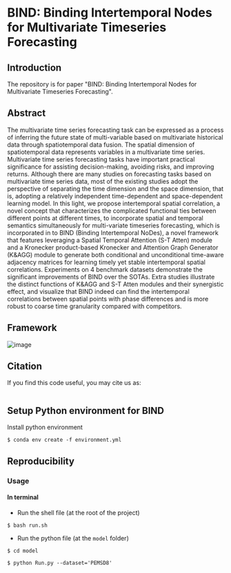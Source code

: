 # BIND: Binding Intertemporal Nodes for Multivariate Timeseries Forecasting



## Introduction

The repository is for paper "BIND: Binding Intertemporal Nodes for Multivariate Timeseries Forecasting". 

## Abstract
The multivariate time series forecasting task can be expressed as a process of inferring the future state of multi-variable based on multivariate historical data through spatiotemporal data fusion. The spatial dimension of spatiotemporal data represents variables in a multivariate time series. Multivariate time series forecasting tasks have important practical significance for assisting decision-making, avoiding risks, and improving returns. Although there are many studies on forecasting tasks based on multivariate time series data, most of the existing studies adopt the perspective of separating the time dimension and the space dimension, that is, adopting a relatively independent time-dependent and space-dependent learning model. In this light, we propose intertemporal spatial correlation, a novel concept that characterizes the complicated functional ties between different points at different times, to incorporate spatial and temporal semantics simultaneously for multi-variate timeseries forecasting, which is incorporated in to BIND (Binding Intertemporal NoDes), a novel framework that features leveraging a Spatial Temporal Attention (S-T Atten) module and a Kronecker product-based Kronecker and Attention Graph Generator (K&AGG) module to generate both conditional and unconditional time-aware adjacency matrices for learning timely yet stable intertemporal spatial correlations. Experiments on 4 benchmark datasets demonstrate the significant improvements of BIND over the SOTAs. Extra studies illustrate the distinct functions of K&AGG and S-T Atten modules and their synergistic effect, and visualize that BIND indeed can find the intertemporal correlations between spatial points with phase differences and is more robust to coarse time granularity compared with competitors.

## Framework
![image](https://github.com/WU-Guanying/BIND-main/blob/main/Figs/STRUCTURE.png)


## Citation
If you find this code useful, you may cite us as:

```

```

## Setup Python environment for BIND
Install python environment
```{bash}
$ conda env create -f environment.yml 
```


## Reproducibility
### Usage
#### In terminal
- Run the shell file (at the root of the project)

```{bash}
$ bash run.sh
```
- Run the python file (at the `model` folder)
```{bash}
$ cd model

$ python Run.py --dataset='PEMSD8' 
```

